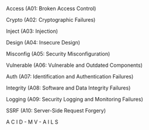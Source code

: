 Access (A01: Broken Access Control)

Crypto (A02: Cryptographic Failures)

Inject (A03: Injection)

Design (A04: Insecure Design)

Misconfig (A05: Security Misconfiguration)

Vulnerable (A06: Vulnerable and Outdated Components)

Auth (A07: Identification and Authentication Failures)

Integrity (A08: Software and Data Integrity Failures)

Logging (A09: Security Logging and Monitoring Failures)

SSRF (A10: Server-Side Request Forgery)

A C I D - M V - A I L S